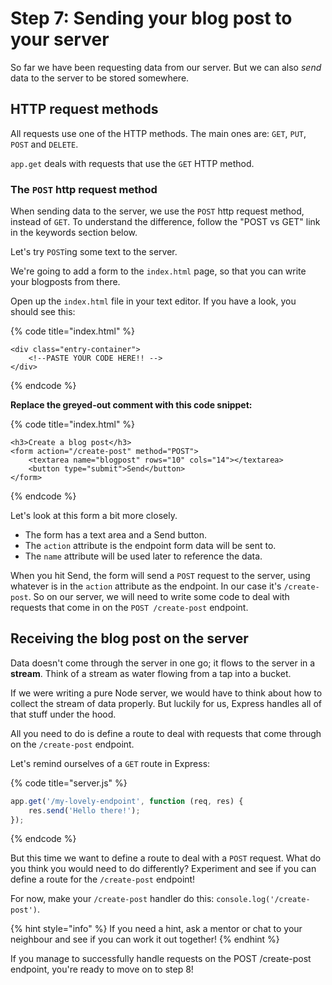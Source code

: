 # Step 7: Sending your blog post to your server

So far we have been requesting data from our server. But we can also _send_ data to the server to be stored somewhere.

## HTTP request methods

All requests use one of the HTTP methods. The main ones are: `GET`, `PUT`, `POST` and `DELETE`.

`app.get` deals with requests that use the `GET` HTTP method.

### The `POST` http request method

When sending data to the server, we use the `POST` http request method, instead of `GET`. To understand the difference, follow the "POST vs GET" link in the keywords section below.

Let's try `POST`ing some text to the server.

We're going to add a form to the `index.html` page, so that you can write your blogposts from there.

Open up the `index.html` file in your text editor. If you have a look, you should see this:

{% code title="index.html" %}
```markup
<div class="entry-container">
    <!--PASTE YOUR CODE HERE!! -->
</div>
```
{% endcode %}

**Replace the greyed-out comment with this code snippet:**

{% code title="index.html" %}
```markup
<h3>Create a blog post</h3>
<form action="/create-post" method="POST">
    <textarea name="blogpost" rows="10" cols="14"></textarea>
    <button type="submit">Send</button>
</form>
```
{% endcode %}

Let's look at this form a bit more closely.

* The form has a text area and a Send button.
* The `action` attribute is the endpoint form data will be sent to.
* The `name` attribute will be used later to reference the data.

When you hit Send, the form will send a `POST` request to the server, using whatever is in the `action` attribute as the endpoint. In our case it's `/create-post`.  So on our server, we will need to write some code to deal with requests that come in on the `POST /create-post` endpoint. 

## Receiving the blog post on the server

Data doesn't come through the server in one go; it flows to the server in a **stream**. Think of a stream as water flowing from a tap into a bucket.

If we were writing a pure Node server, we would have to think about how to collect the stream of data properly. But luckily for us, Express handles all of that stuff under the hood.

All you need to do is define a route to deal with requests that come through on the `/create-post` endpoint.

Let's remind ourselves of a `GET` route in Express:

{% code title="server.js" %}
```javascript
app.get('/my-lovely-endpoint', function (req, res) {
    res.send('Hello there!');
});
```
{% endcode %}

But this time we want to define a route to deal with a `POST` request. What do you think you would need to do differently? Experiment and see if you can define a route for the `/create-post` endpoint!

For now, make your `/create-post` handler do this: `console.log('/create-post')`.

{% hint style="info" %}
If you need a hint, ask a mentor or chat to your neighbour and see if you can work it out together!
{% endhint %}

If you manage to successfully handle requests on the  POST /create-post endpoint, you're ready to move on to step 8!

